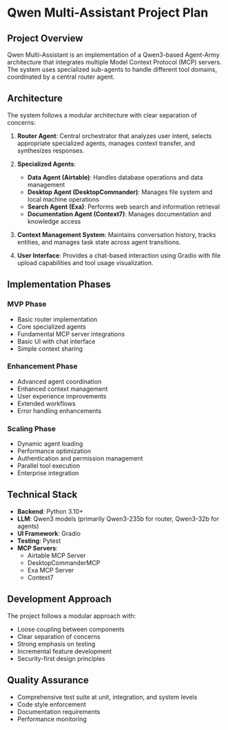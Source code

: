 # Qwen Multi-Assistant Project Plan

## Project Overview

Qwen Multi-Assistant is an implementation of a Qwen3-based Agent-Army architecture that integrates multiple Model Context Protocol (MCP) servers. The system uses specialized sub-agents to handle different tool domains, coordinated by a central router agent.

## Architecture

The system follows a modular architecture with clear separation of concerns:

1. **Router Agent**: Central orchestrator that analyzes user intent, selects appropriate specialized agents, manages context transfer, and synthesizes responses.

2. **Specialized Agents**:
   - **Data Agent (Airtable)**: Handles database operations and data management
   - **Desktop Agent (DesktopCommander)**: Manages file system and local machine operations
   - **Search Agent (Exa)**: Performs web search and information retrieval
   - **Documentation Agent (Context7)**: Manages documentation and knowledge access

3. **Context Management System**: Maintains conversation history, tracks entities, and manages task state across agent transitions.

4. **User Interface**: Provides a chat-based interaction using Gradio with file upload capabilities and tool usage visualization.

## Implementation Phases

### MVP Phase
- Basic router implementation
- Core specialized agents
- Fundamental MCP server integrations
- Basic UI with chat interface
- Simple context sharing

### Enhancement Phase
- Advanced agent coordination
- Enhanced context management
- User experience improvements
- Extended workflows
- Error handling enhancements

### Scaling Phase
- Dynamic agent loading
- Performance optimization
- Authentication and permission management
- Parallel tool execution
- Enterprise integration

## Technical Stack

- **Backend**: Python 3.10+
- **LLM**: Qwen3 models (primarily Qwen3-235b for router, Qwen3-32b for agents)
- **UI Framework**: Gradio
- **Testing**: Pytest
- **MCP Servers**:
  - Airtable MCP Server
  - DesktopCommanderMCP
  - Exa MCP Server
  - Context7

## Development Approach

The project follows a modular approach with:
- Loose coupling between components
- Clear separation of concerns
- Strong emphasis on testing
- Incremental feature development
- Security-first design principles

## Quality Assurance

- Comprehensive test suite at unit, integration, and system levels
- Code style enforcement
- Documentation requirements
- Performance monitoring